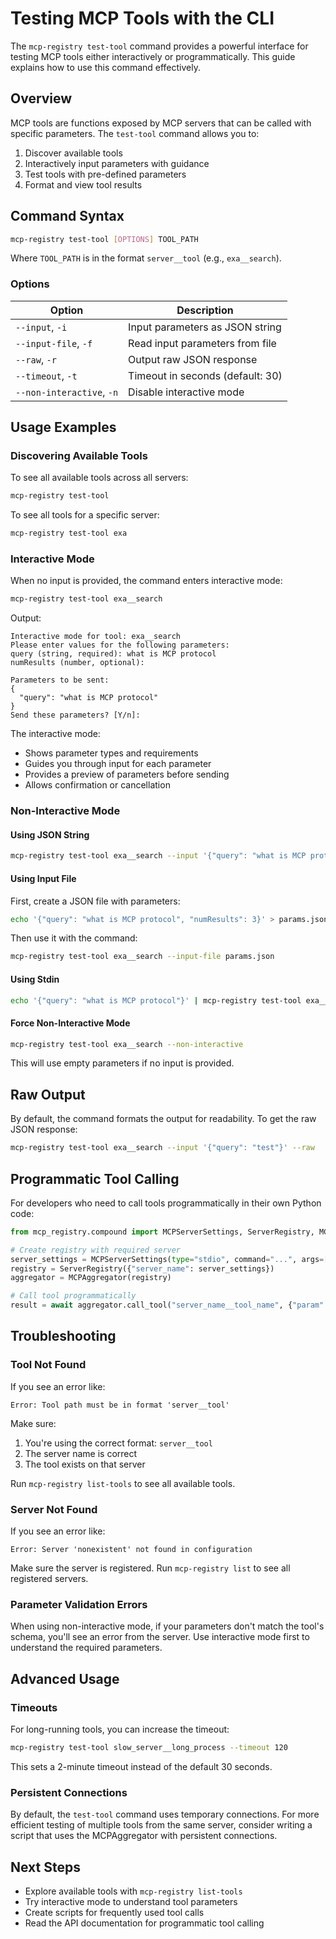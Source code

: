 # Testing MCP Tools with the CLI

The `mcp-registry test-tool` command provides a powerful interface for testing MCP tools either interactively or programmatically. This guide explains how to use this command effectively.

## Overview

MCP tools are functions exposed by MCP servers that can be called with specific parameters. The `test-tool` command allows you to:

1. Discover available tools
2. Interactively input parameters with guidance
3. Test tools with pre-defined parameters
4. Format and view tool results

## Command Syntax

```bash
mcp-registry test-tool [OPTIONS] TOOL_PATH
```

Where `TOOL_PATH` is in the format `server__tool` (e.g., `exa__search`).

### Options

| Option | Description |
|--------|-------------|
| `--input`, `-i` | Input parameters as JSON string |
| `--input-file`, `-f` | Read input parameters from file |
| `--raw`, `-r` | Output raw JSON response |
| `--timeout`, `-t` | Timeout in seconds (default: 30) |
| `--non-interactive`, `-n` | Disable interactive mode |

## Usage Examples

### Discovering Available Tools

To see all available tools across all servers:

```bash
mcp-registry test-tool
```

To see all tools for a specific server:

```bash
mcp-registry test-tool exa
```

### Interactive Mode

When no input is provided, the command enters interactive mode:

```bash
mcp-registry test-tool exa__search
```

Output:
```
Interactive mode for tool: exa__search
Please enter values for the following parameters:
query (string, required): what is MCP protocol
numResults (number, optional):

Parameters to be sent:
{
  "query": "what is MCP protocol"
}
Send these parameters? [Y/n]:
```

The interactive mode:
- Shows parameter types and requirements
- Guides you through input for each parameter
- Provides a preview of parameters before sending
- Allows confirmation or cancellation

### Non-Interactive Mode

#### Using JSON String

```bash
mcp-registry test-tool exa__search --input '{"query": "what is MCP protocol", "numResults": 3}'
```

#### Using Input File

First, create a JSON file with parameters:

```bash
echo '{"query": "what is MCP protocol", "numResults": 3}' > params.json
```

Then use it with the command:

```bash
mcp-registry test-tool exa__search --input-file params.json
```

#### Using Stdin

```bash
echo '{"query": "what is MCP protocol"}' | mcp-registry test-tool exa__search
```

#### Force Non-Interactive Mode

```bash
mcp-registry test-tool exa__search --non-interactive
```

This will use empty parameters if no input is provided.

## Raw Output

By default, the command formats the output for readability. To get the raw JSON response:

```bash
mcp-registry test-tool exa__search --input '{"query": "test"}' --raw
```

## Programmatic Tool Calling

For developers who need to call tools programmatically in their own Python code:

```python
from mcp_registry.compound import MCPServerSettings, ServerRegistry, MCPAggregator

# Create registry with required server
server_settings = MCPServerSettings(type="stdio", command="...", args=["..."])
registry = ServerRegistry({"server_name": server_settings})
aggregator = MCPAggregator(registry)

# Call tool programmatically
result = await aggregator.call_tool("server_name__tool_name", {"param": "value"})
```

## Troubleshooting

### Tool Not Found

If you see an error like:
```
Error: Tool path must be in format 'server__tool'
```

Make sure:
1. You're using the correct format: `server__tool`
2. The server name is correct
3. The tool exists on that server

Run `mcp-registry list-tools` to see all available tools.

### Server Not Found

If you see an error like:
```
Error: Server 'nonexistent' not found in configuration
```

Make sure the server is registered. Run `mcp-registry list` to see all registered servers.

### Parameter Validation Errors

When using non-interactive mode, if your parameters don't match the tool's schema, you'll see an error from the server. Use interactive mode first to understand the required parameters.

## Advanced Usage

### Timeouts

For long-running tools, you can increase the timeout:

```bash
mcp-registry test-tool slow_server__long_process --timeout 120
```

This sets a 2-minute timeout instead of the default 30 seconds.

### Persistent Connections

By default, the `test-tool` command uses temporary connections. For more efficient testing of multiple tools from the same server, consider writing a script that uses the MCPAggregator with persistent connections.

## Next Steps

- Explore available tools with `mcp-registry list-tools`
- Try interactive mode to understand tool parameters
- Create scripts for frequently used tool calls
- Read the API documentation for programmatic tool calling